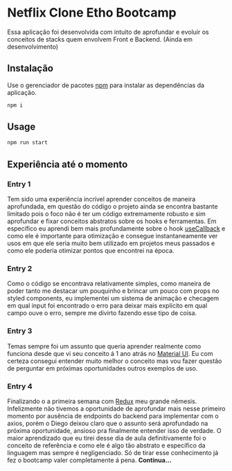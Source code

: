 # Netflix Clone Etho Bootcamp

Essa aplicação foi desenvolvida com intuito de aprofundar e evoluir os conceitos de stacks quem envolvem Front e Backend. (Ainda em desenvolvimento)

## Instalação

Use o gerenciador de pacotes [npm](https://nodejs.org/en/download/) para instalar as dependências da aplicação.

```bash
npm i
```

## Usage

```bash
npm run start
```

## Experiência até o momento

### Entry 1

Tem sido uma experiência incrível aprender conceitos de maneira aprofundada, em questão do código o projeto ainda se encontra bastante limitado pois o foco não é ter um código extremamente robusto e sim aprofundar e fixar conceitos abstratos sobre os hooks e ferramentas. Em específico eu aprendi bem mais profundamente sobre o hook [useCallback](https://reactjs.org/docs/hooks-reference.html#usecallback) e como ele é importante para otimização e consegue instantaneamente ver usos em que ele seria muito bem utilizado em projetos meus passados e como ele poderia otimizar pontos que encontrei na época.

### Entry 2

Como o código se encontrava relativamente simples, como maneira de poder tanto me destacar um pouquinho e brincar um pouco com props no styled components, eu implementei um sistema de animação e checagem em qual input foi encontrado o erro para deixar mais explícito em qual campo ouve o erro, sempre me divirto fazendo esse tipo de coisa.

### Entry 3

Temas sempre foi um assunto que queria aprender realmente como funciona desde que vi seu conceito á 1 ano atrás no [Material UI](https://mui.com/). Eu com certeza consegui entender muito melhor o conceito mas vou fazer questão de perguntar em próximas oportunidades outros exemplos de uso.

### Entry 4

Finalizando o a primeira semana com [Redux](https://redux.js.org/) meu grande nêmesis. Infelizmente não tivemos a oportunidade de aprofundar mais nesse primeiro momento por ausência de endpoints do backend para implementar com o axios, porém o Diego deixou claro que o assunto será aprofundado na próxima oportunidade, ansioso pra finalmente entender isso de verdade. O maior aprendizado que eu tirei desse dia de aula definitivamente foi o conceito de referência e como ele é algo tão abstrato e específico da linguagem mas sempre é negligenciado. Só de tirar esse conhecimento já fez o bootcamp valer completamente á pena.
**Continua...**
